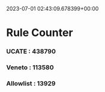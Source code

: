 2023-07-01 02:43:09.678399+00:00
# Rule Counter 
 ### UCATE : 438790

 ### Veneto : 113580

 ### Allowlist : 13929
